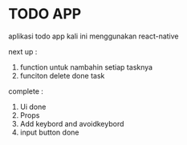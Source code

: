 # TODO APP
aplikasi todo app kali ini menggunakan react-native

next up : 
1. function untuk nambahin setiap tasknya
2. funciton delete done task


complete :
1. Ui done
2. Props 
3. Add keybord and avoidkeybord
4. input button done